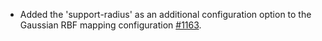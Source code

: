 - Added the 'support-radius' as an additional configuration option to the Gaussian RBF mapping configuration [#1163](https://github.com/precice/precice/pull/1163).
